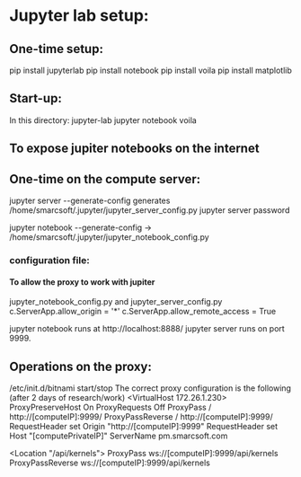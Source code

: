 # Jupyter lab setup:
## One-time setup:
pip install jupyterlab
pip install notebook
pip install voila
pip install matplotlib

## Start-up:
In this directory:
jupyter-lab
jupyter notebook
voila 

## To expose jupiter notebooks on the internet
## One-time on the compute server:
jupyter server --generate-config generates /home/smarcsoft/.jupyter/jupyter_server_config.py
jupyter server password

jupyter notebook --generate-config -> /home/smarcsoft/.jupyter/jupyter_notebook_config.py

### configuration file:
#### To allow the proxy to work with jupiter
jupyter_notebook_config.py and jupyter_server_config.py
c.ServerApp.allow_origin = '*'
c.ServerApp.allow_remote_access = True

jupyter notebook runs at http://localhost:8888/
jupyter server runs on port 9999.

## Operations on the proxy:
/etc/init.d/bitnami start/stop
The correct proxy configuration is the following (after 2 days of research/work)
<VirtualHost 172.26.1.230>
  ProxyPreserveHost On
  ProxyRequests Off
  ProxyPass / http://[computeIP]:9999/
  ProxyPassReverse / http://[computeIP]:9999/
  RequestHeader set Origin "http://[computeIP]:9999"
  RequestHeader set Host "[computePrivateIP]"
  ServerName pm.smarcsoft.com

  <Location "/api/kernels"> 
   ProxyPass ws://[computeIP]:9999/api/kernels
   ProxyPassReverse ws://[computeIP]:9999/api/kernels
  </Location>
</VirtualHost>
